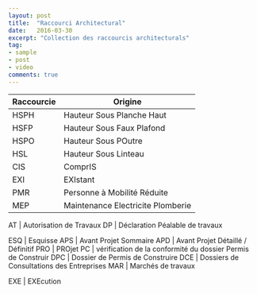 ```yaml
---
layout: post
title:  "Raccourci Architectural"
date:   2016-03-30
excerpt: "Collection des raccourcis architecturals"
tag:
- sample
- post
- video
comments: true
---
```


Raccourcie | Origine
-----------|-----------
HSPH | Hauteur Sous Planche Haut
HSFP | Hauteur Sous Faux Plafond
HSPO | Hauteur Sous POutre
HSL | Hauteur Sous Linteau
CIS | ComprIS
EXI | EXIstant
PMR | Personne à Mobilité Réduite
MEP | Maintenance Electricite Plomberie

AT | Autorisation de Travaux
DP | Déclaration Péalable de travaux

ESQ | Esquisse
APS | Avant Projet Sommaire
APD | Avant Projet Détaillé / Définitif
PRO | PROjet
PC | vérification de la conformité du dossier Permis de Construir
DPC | Dossier de Permis de Construire
DCE | Dossiers de Consultations des Entreprises
MAR | Marchés de travaux

EXE | EXEcution
